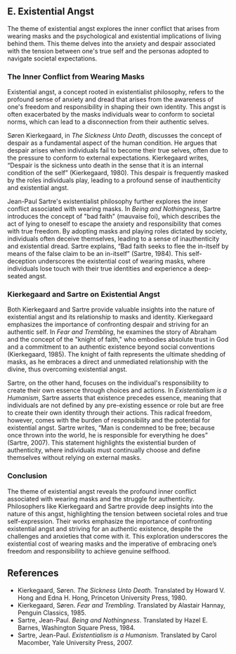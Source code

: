 ## E. Existential Angst

The theme of existential angst explores the inner conflict that arises from wearing masks and the psychological and existential implications of living behind them. This theme delves into the anxiety and despair associated with the tension between one's true self and the personas adopted to navigate societal expectations.

### The Inner Conflict from Wearing Masks

Existential angst, a concept rooted in existentialist philosophy, refers to the profound sense of anxiety and dread that arises from the awareness of one's freedom and responsibility in shaping their own identity. This angst is often exacerbated by the masks individuals wear to conform to societal norms, which can lead to a disconnection from their authentic selves.

Søren Kierkegaard, in *The Sickness Unto Death*, discusses the concept of despair as a fundamental aspect of the human condition. He argues that despair arises when individuals fail to become their true selves, often due to the pressure to conform to external expectations. Kierkegaard writes, “Despair is the sickness unto death in the sense that it is an internal condition of the self” (Kierkegaard, 1980). This despair is frequently masked by the roles individuals play, leading to a profound sense of inauthenticity and existential angst.

Jean-Paul Sartre's existentialist philosophy further explores the inner conflict associated with wearing masks. In *Being and Nothingness*, Sartre introduces the concept of "bad faith" (mauvaise foi), which describes the act of lying to oneself to escape the anxiety and responsibility that comes with true freedom. By adopting masks and playing roles dictated by society, individuals often deceive themselves, leading to a sense of inauthenticity and existential dread. Sartre explains, “Bad faith seeks to flee the in-itself by means of the false claim to be an in-itself” (Sartre, 1984). This self-deception underscores the existential cost of wearing masks, where individuals lose touch with their true identities and experience a deep-seated angst.

### Kierkegaard and Sartre on Existential Angst

Both Kierkegaard and Sartre provide valuable insights into the nature of existential angst and its relationship to masks and identity. Kierkegaard emphasizes the importance of confronting despair and striving for an authentic self. In *Fear and Trembling*, he examines the story of Abraham and the concept of the "knight of faith," who embodies absolute trust in God and a commitment to an authentic existence beyond social conventions (Kierkegaard, 1985). The knight of faith represents the ultimate shedding of masks, as he embraces a direct and unmediated relationship with the divine, thus overcoming existential angst.

Sartre, on the other hand, focuses on the individual's responsibility to create their own essence through choices and actions. In *Existentialism is a Humanism*, Sartre asserts that existence precedes essence, meaning that individuals are not defined by any pre-existing essence or role but are free to create their own identity through their actions. This radical freedom, however, comes with the burden of responsibility and the potential for existential angst. Sartre writes, “Man is condemned to be free; because once thrown into the world, he is responsible for everything he does” (Sartre, 2007). This statement highlights the existential burden of authenticity, where individuals must continually choose and define themselves without relying on external masks.

### Conclusion

The theme of existential angst reveals the profound inner conflict associated with wearing masks and the struggle for authenticity. Philosophers like Kierkegaard and Sartre provide deep insights into the nature of this angst, highlighting the tension between societal roles and true self-expression. Their works emphasize the importance of confronting existential angst and striving for an authentic existence, despite the challenges and anxieties that come with it. This exploration underscores the existential cost of wearing masks and the imperative of embracing one’s freedom and responsibility to achieve genuine selfhood.

## References

- Kierkegaard, Søren. *The Sickness Unto Death*. Translated by Howard V. Hong and Edna H. Hong, Princeton University Press, 1980.
- Kierkegaard, Søren. *Fear and Trembling*. Translated by Alastair Hannay, Penguin Classics, 1985.
- Sartre, Jean-Paul. *Being and Nothingness*. Translated by Hazel E. Barnes, Washington Square Press, 1984.
- Sartre, Jean-Paul. *Existentialism is a Humanism*. Translated by Carol Macomber, Yale University Press, 2007.
